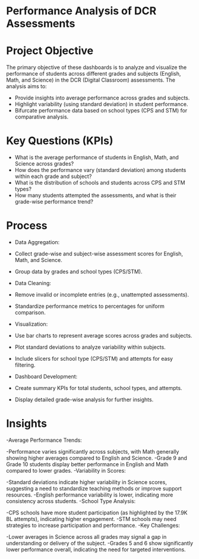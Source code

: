 # Performance Analysis of DCR Assessments
# Project Objective
 The primary objective of these dashboards is to analyze and visualize the performance of students across different grades and subjects (English, Math, and Science) in the DCR (Digital Classroom) assessments. The analysis aims to:
- Provide insights into average performance across grades and subjects.
- Highlight variability (using standard deviation) in student performance.
-  Bifurcate performance data based on school types (CPS and STM) for comparative analysis.

# Key Questions (KPIs)
- What is the average performance of students in English, Math, and Science across grades?
- How does the performance vary (standard deviation) among students within each grade and subject?
- What is the distribution of schools and students across CPS and STM types?
- How many students attempted the assessments, and what is their grade-wise performance trend?

# Process

- Data Aggregation:

- Collect grade-wise and subject-wise assessment scores for English, Math, and Science.
- Group data by grades and school types (CPS/STM).
- Data Cleaning:

- Remove invalid or incomplete entries (e.g., unattempted assessments).
- Standardize performance metrics to percentages for uniform comparison.
- Visualization:

- Use bar charts to represent average scores across grades and subjects.
- Plot standard deviations to analyze variability within subjects.
- Include slicers for school type (CPS/STM) and attempts for easy filtering.
- Dashboard Development:

- Create summary KPIs for total students, school types, and attempts.
- Display detailed grade-wise analysis for further insights.
# Insights
-Average Performance Trends:

-Performance varies significantly across subjects, with Math generally showing higher averages compared to English and Science.
-Grade 9 and Grade 10 students display better performance in English and Math compared to lower grades.
-Variability in Scores:

-Standard deviations indicate higher variability in Science scores, suggesting a need to standardize teaching methods or improve support resources.
-English performance variability is lower, indicating more consistency across students.
-School Type Analysis:

-CPS schools have more student participation (as highlighted by the 17.9K BL attempts), indicating higher engagement.
-STM schools may need strategies to increase participation and performance.
-Key Challenges:

-Lower averages in Science across all grades may signal a gap in understanding or delivery of the subject.
-Grades 5 and 6 show significantly lower performance overall, indicating the need for targeted interventions.
